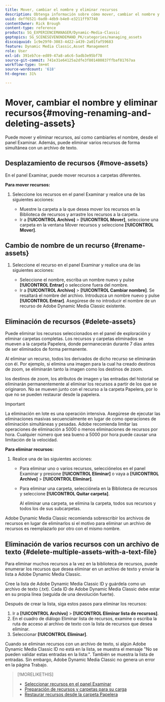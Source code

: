 ```yaml
---
title: Mover, cambiar el nombre y eliminar recursos
description: Obtenga información sobre cómo mover, cambiar el nombre y eliminar recursos en Adobe Dynamic Media Classic.
uuid: deff6521-0ad0-4db9-b4e0-e3211ff97740
contentOwner: Rick Brough
content-type: reference
products: SG_EXPERIENCEMANAGER/Dynamic-Media-Classic
geptopics: SG_SCENESEVENONDEMAND_PK/categories/managing_assets
discoiquuid: 1c9e29f0-3083-4d22-a439-2a01faf59683
feature: Dynamic Media Classic,Asset Management
role: User
exl-id: 391eb7ce-ed89-47a8-a6c6-5adb3e95bf78
source-git-commit: 741e31e64125a2dfe3f801480837ffbaf81767aa
workflow-type: tm+mt
source-wordcount: '618'
ht-degree: 31%

---
```


# Mover, cambiar el nombre y eliminar recursos{#moving-renaming-and-deleting-assets}

Puede mover y eliminar recursos, así como cambiarles el nombre, desde el panel Examinar. Además, puede eliminar varios recursos de forma simultánea con un archivo de texto.

## Desplazamiento de recursos {#move-assets}

En el panel Examinar, puede mover recursos a carpetas diferentes.

**Para mover recursos:**

1. Seleccione los recursos en el panel Examinar y realice una de las siguientes acciones:

   * Muestre la carpeta a la que desea mover los recursos en la Biblioteca de recursos y arrastre los recursos a la carpeta.
   * Ir a **[!UICONTROL Archivo]** > **[!UICONTROL Mover]**, seleccione una carpeta en la ventana Mover recursos y seleccione **[!UICONTROL Mover]**.

## Cambio de nombre de un recurso {#rename-assets}

1. Seleccione el recurso en el panel Examinar y realice una de las siguientes acciones:

   * Seleccione el nombre, escriba un nombre nuevo y pulse **[!UICONTROL Entrar]** o seleccione fuera del nombre.
   * Ir a **[!UICONTROL Archivo]** > **[!UICONTROL Cambiar nombre]**. Se resaltará el nombre del archivo. Introduzca un nombre nuevo y pulse **[!UICONTROL Entrar]**. Asegúrese de no introducir el nombre de un recurso de Adobe Dynamic Media Classic existente.

## Eliminación de recursos {#delete-assets}

Puede eliminar los recursos seleccionados en el panel de exploración y eliminar carpetas completas. Los recursos y carpetas eliminados se mueven a la carpeta Papelera, donde permanecerán durante 7 días antes de ser eliminados de forma permanente.

Al eliminar un recurso, todos los derivados de dicho recurso se eliminarán con él. Por ejemplo, si elimina una imagen para la cual ha creado destinos de zoom, se eliminarán tanto la imagen como los destinos de zoom.

los destinos de zoom, los atributos de imagen y las entradas del historial se eliminarán permanentemente al eliminar los recursos a partir de los que se originaron. No se mueven junto con el recurso a la carpeta Papelera, por lo que no se pueden restaurar desde la papelera.

>[!IMPORTANT]
>
>La eliminación en lote es una operación intensiva. Asegúrese de ejecutar las eliminaciones masivas secuencialmente en lugar de como operaciones de eliminación simultáneas y pesadas. Adobe recomienda limitar las operaciones de eliminación a 5000 o menos eliminaciones de recursos por hora. Cualquier número que sea bueno a 5000 por hora puede causar una limitación de la velocidad.

**Para eliminar recursos:**

1. Realice una de las siguientes acciones:

   * Para eliminar uno o varios recursos, selecciónelos en el panel Examinar y presione **[!UICONTROL Eliminar]** o vaya a **[!UICONTROL Archivo]** > **[!UICONTROL Eliminar]**.
   * Para eliminar una carpeta, selecciónela en la Biblioteca de recursos y seleccione **[!UICONTROL Quitar carpeta]**.

      Al eliminar una carpeta, se elimina la carpeta, todos sus recursos y todos los de sus subcarpetas.

Adobe Dynamic Media Classic recomienda sobrescribir los archivos de recursos en lugar de eliminarlos si el motivo para eliminar un archivo de recursos es reemplazarlo por otro con el mismo nombre.

## Eliminación de varios recursos con un archivo de texto {#delete-multiple-assets-with-a-text-file}

Para eliminar muchos recursos a la vez en la biblioteca de recursos, puede enumerar los recursos que desea eliminar en un archivo de texto y enviar la lista a Adobe Dynamic Media Classic.

Cree la lista de Adobe Dynamic Media Classic ID y guárdela como un archivo de texto (.txt). Cada ID de Adobe Dynamic Media Classic debe estar en su propia línea (seguida de una devolución fuerte).

Después de crear la lista, siga estos pasos para eliminar los recursos:

1. Ir a **[!UICONTROL Archivo]** > **[!UICONTROL Eliminar lista de recursos]**.
1. En el cuadro de diálogo Eliminar lista de recursos, examine o escriba la ruta de acceso al archivo de texto con la lista de recursos que desea eliminar.
1. Seleccionar **[!UICONTROL Eliminar]**.

Cuando se eliminan recursos con un archivo de texto, si algún Adobe Dynamic Media Classic ID no está en la lista, se muestra el mensaje &quot;No se pueden validar estas entradas en la lista:&quot;. También se muestra la lista de entradas. Sin embargo, Adobe Dynamic Media Classic no genera un error en la página Trabajo.

>[!MORELIKETHIS]
>
>* [Seleccionar recursos en el panel Examinar](selecting-assets-browse-panel.md#selecting_assets_in_the_browse_panel)
>* [Preparación de recursos y carpetas para su carga](uploading-files.md#preparing_your_assets_and_folders_for_uploading)
>* [Restaurar recursos desde la carpeta Papelera](trash-folder.md#restoring_assets_from_the_trash_folder)

